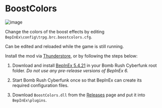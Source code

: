 # BoostColors

![image](https://github.com/TRPG0/BRC-BoostColors/assets/80716066/ee3941f5-55cb-4bfb-b6a3-c2cf9b12927a)

Change the colors of the boost effects by editing `BepInEx\config\trpg.brc.boostcolors.cfg`.

Can be edited and reloaded while the game is still running.

Install the mod via [Thunderstore](https://thunderstore.io/c/bomb-rush-cyberfunk/p/TRPG/BoostColors/), or by following the steps below:

1. Download and install [BepInEx 5.4.21](https://github.com/BepInEx/BepInEx/releases/tag/v5.4.21) in your Bomb Rush Cyberfunk root folder. *Do not use any pre-release versions of BepInEx 6.*

2. Start Bomb Rush Cyberfunk once so that BepInEx can create its required configuration files.

3. Download `BoostColors.dll` from the [Releases](https://github.com/TRPG0/BRC-BoostColors/releases) page and put it into `BepInEx\plugins`.
